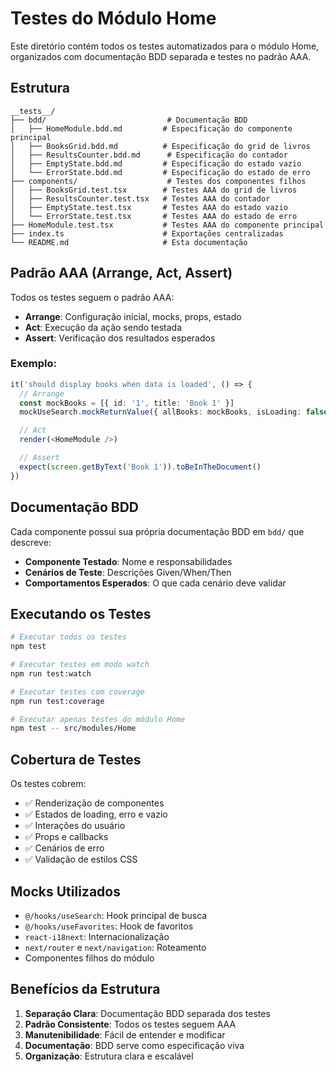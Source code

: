 # Testes do Módulo Home

Este diretório contém todos os testes automatizados para o módulo Home, organizados com documentação BDD separada e testes no padrão AAA.

## Estrutura

```
__tests__/
├── bdd/                           # Documentação BDD
│   ├── HomeModule.bdd.md         # Especificação do componente principal
│   ├── BooksGrid.bdd.md          # Especificação do grid de livros
│   ├── ResultsCounter.bdd.md      # Especificação do contador
│   ├── EmptyState.bdd.md         # Especificação do estado vazio
│   └── ErrorState.bdd.md         # Especificação do estado de erro
├── components/                    # Testes dos componentes filhos
│   ├── BooksGrid.test.tsx        # Testes AAA do grid de livros
│   ├── ResultsCounter.test.tsx   # Testes AAA do contador
│   ├── EmptyState.test.tsx       # Testes AAA do estado vazio
│   └── ErrorState.test.tsx       # Testes AAA do estado de erro
├── HomeModule.test.tsx           # Testes AAA do componente principal
├── index.ts                      # Exportações centralizadas
└── README.md                     # Esta documentação
```

## Padrão AAA (Arrange, Act, Assert)

Todos os testes seguem o padrão AAA:

- **Arrange**: Configuração inicial, mocks, props, estado
- **Act**: Execução da ação sendo testada
- **Assert**: Verificação dos resultados esperados

### Exemplo:

```typescript
it('should display books when data is loaded', () => {
  // Arrange
  const mockBooks = [{ id: '1', title: 'Book 1' }]
  mockUseSearch.mockReturnValue({ allBooks: mockBooks, isLoading: false })

  // Act
  render(<HomeModule />)

  // Assert
  expect(screen.getByText('Book 1')).toBeInTheDocument()
})
```

## Documentação BDD

Cada componente possui sua própria documentação BDD em `bdd/` que descreve:

- **Componente Testado**: Nome e responsabilidades
- **Cenários de Teste**: Descrições Given/When/Then
- **Comportamentos Esperados**: O que cada cenário deve validar

## Executando os Testes

```bash
# Executar todos os testes
npm test

# Executar testes em modo watch
npm run test:watch

# Executar testes com coverage
npm run test:coverage

# Executar apenas testes do módulo Home
npm test -- src/modules/Home
```

## Cobertura de Testes

Os testes cobrem:

- ✅ Renderização de componentes
- ✅ Estados de loading, erro e vazio
- ✅ Interações do usuário
- ✅ Props e callbacks
- ✅ Cenários de erro
- ✅ Validação de estilos CSS

## Mocks Utilizados

- `@/hooks/useSearch`: Hook principal de busca
- `@/hooks/useFavorites`: Hook de favoritos
- `react-i18next`: Internacionalização
- `next/router` e `next/navigation`: Roteamento
- Componentes filhos do módulo

## Benefícios da Estrutura

1. **Separação Clara**: Documentação BDD separada dos testes
2. **Padrão Consistente**: Todos os testes seguem AAA
3. **Manutenibilidade**: Fácil de entender e modificar
4. **Documentação**: BDD serve como especificação viva
5. **Organização**: Estrutura clara e escalável

